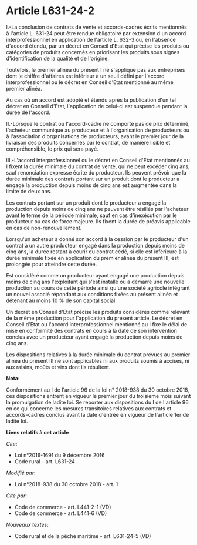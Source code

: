 # Article L631-24-2

I.-La conclusion de contrats de vente et accords-cadres écrits mentionnés à l'article L. 631-24 peut être rendue obligatoire
par extension d'un accord interprofessionnel en application de l'article L. 632-3 ou, en l'absence d'accord étendu, par un
décret en Conseil d'Etat qui précise les produits ou catégories de produits concernés en priorisant les produits sous signes
d'identification de la qualité et de l'origine.

Toutefois, le premier alinéa du présent I ne s'applique pas aux entreprises dont le chiffre d'affaires est inférieur à un
seuil défini par l'accord interprofessionnel ou le décret en Conseil d'Etat mentionné au même premier alinéa.

Au cas où un accord est adopté et étendu après la publication d'un tel décret en Conseil d'Etat, l'application de celui-ci
est suspendue pendant la durée de l'accord.

II.-Lorsque le contrat ou l'accord-cadre ne comporte pas de prix déterminé, l'acheteur communique au producteur et à
l'organisation de producteurs ou à l'association d'organisations de producteurs, avant le premier jour de la livraison des
produits concernés par le contrat, de manière lisible et compréhensible, le prix qui sera payé.

III.-L'accord interprofessionnel ou le décret en Conseil d'Etat mentionnés au I fixent la durée minimale du contrat de vente,
qui ne peut excéder cinq ans, sauf renonciation expresse écrite du producteur. Ils peuvent prévoir que la durée minimale des
contrats portant sur un produit dont le producteur a engagé la production depuis moins de cinq ans est augmentée dans la
limite de deux ans.

Les contrats portant sur un produit dont le producteur a engagé la production depuis moins de cinq ans ne peuvent être
résiliés par l'acheteur avant le terme de la période minimale, sauf en cas d'inexécution par le producteur ou cas de force
majeure. Ils fixent la durée de préavis applicable en cas de non-renouvellement.

Lorsqu'un acheteur a donné son accord à la cession par le producteur d'un contrat à un autre producteur engagé dans la
production depuis moins de cinq ans, la durée restant à courir du contrat cédé, si elle est inférieure à la durée minimale
fixée en application du premier alinéa du présent III, est prolongée pour atteindre cette durée.

Est considéré comme un producteur ayant engagé une production depuis moins de cinq ans l'exploitant qui s'est installé ou a
démarré une nouvelle production au cours de cette période ainsi qu'une société agricole intégrant un nouvel associé répondant
aux conditions fixées au présent alinéa et détenant au moins 10 % de son capital social.

Un décret en Conseil d'Etat précise les produits considérés comme relevant de la même production pour l'application du
présent article. Le décret en Conseil d'Etat ou l'accord interprofessionnel mentionné au I fixe le délai de mise en
conformité des contrats en cours à la date de son intervention conclus avec un producteur ayant engagé la production depuis
moins de cinq ans.

Les dispositions relatives à la durée minimale du contrat prévues au premier alinéa du présent III ne sont applicables ni aux
produits soumis à accises, ni aux raisins, moûts et vins dont ils résultent.

**Nota:**

Conformément au I de l'article 96 de la loi n° 2018-938 du 30 octobre 2018, ces dispositions entrent en vigueur le premier
jour du troisième mois suivant la promulgation de ladite loi. Se reporter aux dispositions du I de l'article 96 en ce qui
concerne les mesures transitoires relatives aux contrats et accords-cadres conclus avant la date d'entrée en vigueur de
l'article 1er de ladite loi.

**Liens relatifs à cet article**

_Cite_:

  - Loi n°2016-1691 du 9 décembre 2016
  - Code rural - art. L631-24

_Modifié par_:

  - Loi n°2018-938 du 30 octobre 2018 - art. 1

_Cité par_:

  - Code de commerce - art. L441-2-1 (VD)
  - Code de commerce - art. L441-6 (VD)

_Nouveaux textes_:

  - Code rural et de la pêche maritime - art. L631-24-5 (VD)
